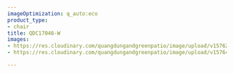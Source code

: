 ```yaml
---
imageOptimization: q_auto:eco
product_type:
- chair
title: QDC17046-W
images:
- https://res.cloudinary.com/quangdungandgreenpatio/image/upload/v1576205586/posts/DSC07653_pbe5ll.png
- https://res.cloudinary.com/quangdungandgreenpatio/image/upload/v1576467782/posts/DSC07650_il6q0l.png

---
```

